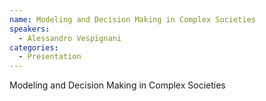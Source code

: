 ```yaml
--- 
name: Modeling and Decision Making in Complex Societies 
speakers: 
  - Alessandro Vespignani
categories:
  - Presentation
---
```


Modeling and Decision Making in Complex Societies